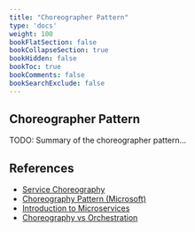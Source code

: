 ```yaml
---
title: "Choreographer Pattern"
type: 'docs'
weight: 100
bookFlatSection: false
bookCollapseSection: true
bookHidden: false
bookToc: true
bookComments: false
bookSearchExclude: false
---
```


## Choreographer Pattern

TODO: Summary of the choreographer pattern...

## References

- [Service Choreography](https://en.wikipedia.org/wiki/Service_choreography)
- [Choreography Pattern (Microsoft)](https://docs.microsoft.com/en-us/azure/architecture/patterns/choreography)
- [Introduction to Microservices](https://specify.io/concepts/microservices)
- [Choreography vs Orchestration](https://medium.com/ingeniouslysimple/choreography-vs-orchestration-a6f21cfaccae)
